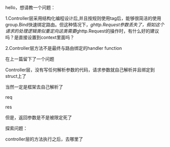 hello，想请教一个问题：

1.Controller层采用结构化编程设计后,并且按规则使用tag后，能够很简洁的使用group.Bind快速绑定路由。但这种情况下，*ghttp.Request参数丢失了，假如这个请求的处理逻辑类似重定向这类需要*ghttp.Request的操作时，有什么好的建议吗？是直接设置到context里面吗？

2.Controller层方法不是最终与路由绑定的handler function



在上一篇留下了一个问题

Controller层，没有写任何解析参数的代码，请求参数就自己解析并且绑定到struct上了

当然一定是框架去自己解析了

req

res

但是，返回参数是不是被限定死了



探索问题：

controller层的方法执行之后，去哪里了

